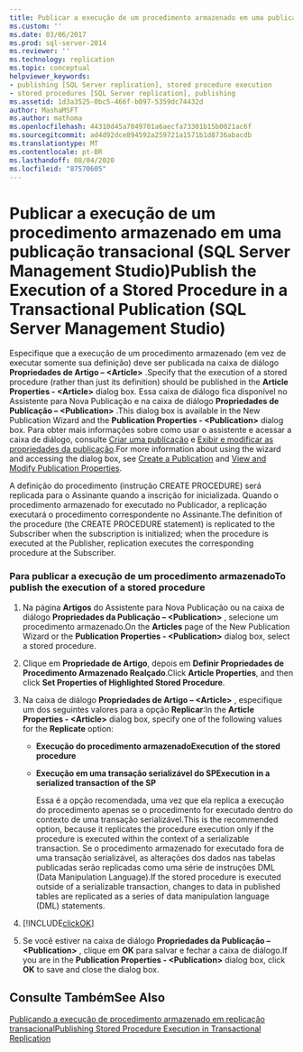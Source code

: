 ```yaml
---
title: Publicar a execução de um procedimento armazenado em uma publicação transacional (SQL Server Management Studio) | Microsoft Docs
ms.custom: ''
ms.date: 03/06/2017
ms.prod: sql-server-2014
ms.reviewer: ''
ms.technology: replication
ms.topic: conceptual
helpviewer_keywords:
- publishing [SQL Server replication], stored procedure execution
- stored procedures [SQL Server replication], publishing
ms.assetid: 1d3a3525-0bc5-466f-b097-5359dc74432d
author: MashaMSFT
ms.author: mathoma
ms.openlocfilehash: 44310d45a7049701a6aecfa73301b15b0021ac6f
ms.sourcegitcommit: ad4d92dce894592a259721a1571b1d8736abacdb
ms.translationtype: MT
ms.contentlocale: pt-BR
ms.lasthandoff: 08/04/2020
ms.locfileid: "87570605"
---
```

# <a name="publish-the-execution-of-a-stored-procedure-in-a-transactional-publication-sql-server-management-studio"></a><span data-ttu-id="010b6-102">Publicar a execução de um procedimento armazenado em uma publicação transacional (SQL Server Management Studio)</span><span class="sxs-lookup"><span data-stu-id="010b6-102">Publish the Execution of a Stored Procedure in a Transactional Publication (SQL Server Management Studio)</span></span>
  <span data-ttu-id="010b6-103">Especifique que a execução de um procedimento armazenado (em vez de executar somente sua definição) deve ser publicada na caixa de diálogo **Propriedades de Artigo – \<Article>** .</span><span class="sxs-lookup"><span data-stu-id="010b6-103">Specify that the execution of a stored procedure (rather than just its definition) should be published in the **Article Properties - \<Article>** dialog box.</span></span> <span data-ttu-id="010b6-104">Essa caixa de diálogo fica disponível no Assistente para Nova Publicação e na caixa de diálogo **Propriedades de Publicação – \<Publication>** .</span><span class="sxs-lookup"><span data-stu-id="010b6-104">This dialog box is available in the New Publication Wizard and the **Publication Properties - \<Publication>** dialog box.</span></span> <span data-ttu-id="010b6-105">Para obter mais informações sobre como usar o assistente e acessar a caixa de diálogo, consulte [Criar uma publicação](create-a-publication.md) e [Exibir e modificar as propriedades da publicação](view-and-modify-publication-properties.md).</span><span class="sxs-lookup"><span data-stu-id="010b6-105">For more information about using the wizard and accessing the dialog box, see [Create a Publication](create-a-publication.md) and [View and Modify Publication Properties](view-and-modify-publication-properties.md).</span></span>  
  
 <span data-ttu-id="010b6-106">A definição do procedimento (instrução CREATE PROCEDURE) será replicada para o Assinante quando a inscrição for inicializada. Quando o procedimento armazenado for executado no Publicador, a replicação executará o procedimento correspondente no Assinante.</span><span class="sxs-lookup"><span data-stu-id="010b6-106">The definition of the procedure (the CREATE PROCEDURE statement) is replicated to the Subscriber when the subscription is initialized; when the procedure is executed at the Publisher, replication executes the corresponding procedure at the Subscriber.</span></span>  
  
### <a name="to-publish-the-execution-of-a-stored-procedure"></a><span data-ttu-id="010b6-107">Para publicar a execução de um procedimento armazenado</span><span class="sxs-lookup"><span data-stu-id="010b6-107">To publish the execution of a stored procedure</span></span>  
  
1.  <span data-ttu-id="010b6-108">Na página **Artigos** do Assistente para Nova Publicação ou na caixa de diálogo **Propriedades da Publicação – \<Publication>** , selecione um procedimento armazenado.</span><span class="sxs-lookup"><span data-stu-id="010b6-108">On the **Articles** page of the New Publication Wizard or the **Publication Properties - \<Publication>** dialog box, select a stored procedure.</span></span>  
  
2.  <span data-ttu-id="010b6-109">Clique em **Propriedade de Artigo**, depois em **Definir Propriedades de Procedimento Armazenado Realçado**.</span><span class="sxs-lookup"><span data-stu-id="010b6-109">Click **Article Properties**, and then click **Set Properties of Highlighted Stored Procedure**.</span></span>  
  
3.  <span data-ttu-id="010b6-110">Na caixa de diálogo **Propriedades de Artigo – \<Article>** , especifique um dos seguintes valores para a opção **Replicar**:</span><span class="sxs-lookup"><span data-stu-id="010b6-110">In the **Article Properties - \<Article>** dialog box, specify one of the following values for the **Replicate** option:</span></span>  
  
    -   <span data-ttu-id="010b6-111">**Execução do procedimento armazenado**</span><span class="sxs-lookup"><span data-stu-id="010b6-111">**Execution of the stored procedure**</span></span>  
  
    -   <span data-ttu-id="010b6-112">**Execução em uma transação serializável do SP**</span><span class="sxs-lookup"><span data-stu-id="010b6-112">**Execution in a serialized transaction of the SP**</span></span>  
  
         <span data-ttu-id="010b6-113">Essa é a opção recomendada, uma vez que ela replica a execução do procedimento apenas se o procedimento for executado dentro do contexto de uma transação serializável.</span><span class="sxs-lookup"><span data-stu-id="010b6-113">This is the recommended option, because it replicates the procedure execution only if the procedure is executed within the context of a serializable transaction.</span></span> <span data-ttu-id="010b6-114">Se o procedimento armazenado for executado fora de uma transação serializável, as alterações dos dados nas tabelas publicadas serão replicadas como uma série de instruções DML (Data Manipulation Language).</span><span class="sxs-lookup"><span data-stu-id="010b6-114">If the stored procedure is executed outside of a serializable transaction, changes to data in published tables are replicated as a series of data manipulation language (DML) statements.</span></span>  
  
4.  [!INCLUDE[clickOK](../../../includes/clickok-md.md)]  
  
5.  <span data-ttu-id="010b6-115">Se você estiver na caixa de diálogo **Propriedades da Publicação – \<Publication>** , clique em **OK** para salvar e fechar a caixa de diálogo.</span><span class="sxs-lookup"><span data-stu-id="010b6-115">If you are in the **Publication Properties - \<Publication>** dialog box, click **OK** to save and close the dialog box.</span></span>  
  
## <a name="see-also"></a><span data-ttu-id="010b6-116">Consulte Também</span><span class="sxs-lookup"><span data-stu-id="010b6-116">See Also</span></span>  
 [<span data-ttu-id="010b6-117">Publicando a execução de procedimento armazenado em replicação transacional</span><span class="sxs-lookup"><span data-stu-id="010b6-117">Publishing Stored Procedure Execution in Transactional Replication</span></span>](../transactional/publishing-stored-procedure-execution-in-transactional-replication.md)  
  
  

